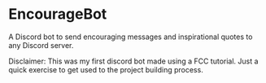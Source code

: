 # EncourageBot
A Discord bot to send encouraging messages and inspirational quotes to any Discord server. 

Disclaimer: This was my first discord bot made using a FCC tutorial. Just a quick exercise to get used to the project building process. 
